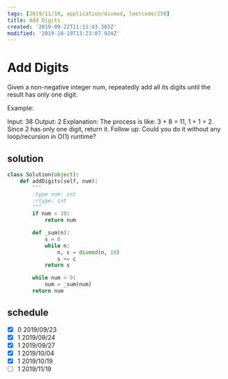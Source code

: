 ```yaml
---
tags: [2019/11/19, application/divmod, leetcode/258]
title: Add Digits
created: '2019-09-22T11:11:43.303Z'
modified: '2019-10-19T13:23:07.924Z'
---
```


# Add Digits

Given a non-negative integer num, repeatedly add all its digits until the result has only one digit.

Example:

Input: 38
Output: 2 
Explanation: The process is like: 3 + 8 = 11, 1 + 1 = 2. 
             Since 2 has only one digit, return it.
Follow up:
Could you do it without any loop/recursion in O(1) runtime?

## solution

```python
class Solution(object):
    def addDigits(self, num):
        """
        :type num: int
        :rtype: int
        """
        if num < 10:
            return num

        def _sum(n):
            s = 0
            while n:
                n, c = divmod(n, 10)
                s += c
            return s

        while num > 9:
            num = _sum(num)
        return num

```

## schedule

* [x] 0 2019/09/23
* [x] 1 2019/09/24
* [x] 1 2019/09/27
* [x] 1 2019/10/04
* [x] 1 2019/10/19
* [ ] 1 2019/11/19
